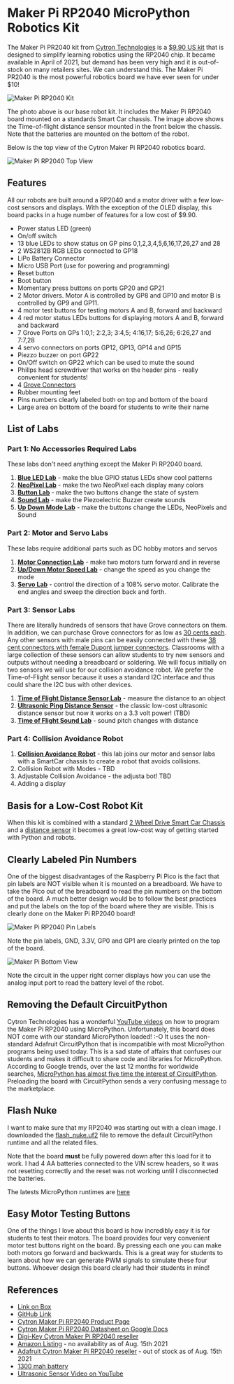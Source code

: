# Maker Pi RP2040 MicroPython Robotics Kit

The Maker Pi PR2040 kit from [Cytron Technologies](https://www.cytron.io/) is a [$9.90 US kit](https://www.cytron.io/p-maker-pi-rp2040-simplifying-robotics-with-raspberry-pi-rp2040) that is designed to simplify learning robotics using the RP2040 chip. It became available in April of 2021, but demand has been very high and it is out-of-stock on many retailers sites.  We can understand this.  The Maker Pi PR2040 is the most powerful robotics board we have ever seen for under $10!

![Maker Pi RP2040 Kit](../../img/maker-pi-rp2040-kit.jpeg)


The photo above is our base robot kit.  It includes the Maker Pi RP2040 board mounted on a standards Smart Car chassis.  The image above shows the Time-of-flight distance sensor mounted in the front below the chassis.  Note that the batteries are mounted on the bottom of the robot.

Below is the top view of the Cytron Maker Pi RP2040 robotics board.

![Maker Pi RP2040 Top View](../../img/maker-pi-rp2040-top-view.png)

## Features
All our robots are built around a RP2040 and a motor driver with a few low-cost sensors and displays.  With the exception of the OLED display, this board packs in a huge number of features for a low cost of $9.90.

* Power status LED (green)
* On/off switch
* 13 blue LEDs to show status on GP pins 0,1,2,3,4,5,6,16,17,26,27 and 28
* 2 WS2812B RGB LEDs connected to GP18
* LiPo Battery Connector
* Micro USB Port (use for powering and programming)
* Reset button
* Boot button
* Momentary press buttons on ports GP20 and GP21
* 2 Motor drivers. Motor A is controlled by GP8 and GP10 and motor B is controlled by GP9 and GP11.
* 4 motor test buttons for testing motors A and B, forward and backward
* 4 red motor status LEDs buttons for displaying motors A and B, forward and backward
* 7 Grove Ports on GPs 1:0,1; 2:2,3; 3:4,5; 4:16,17; 5:6,26; 6:26,27 and 7:7,28
* 4 servo connectors on ports GP12, GP13, GP14 and GP15
* Piezzo buzzer on port GP22
* On/Off switch on GP22 which can be used to mute the sound
* Phillps head screwdriver that works on the header pins - really convenient for students!
* 4 [Grove Connectors](https://wiki.seeedstudio.com/Grove_System/)
* Rubber mounting feet
* Pins numbers clearly labeled both on top and bottom of the board
* Large area on bottom of the board for students to write their name

## List of Labs

### Part 1: No Accessories Required Labs

These labs don't need anything except the Maker Pi RP2040 board.

1. [**Blue LED Lab**](02-blue-led-lab.md) - make the blue GPIO status LEDs show cool patterns
2. [**NeoPixel Lab**](03-neopixel-lab.md) - make the two NeoPixel each display many colors
3. [**Button Lab**](04-button-lab.md) - make the two buttons change the state of system
4. [**Sound Lab**](05-sound-lab.md) - make the Piezoelectric Buzzer create sounds
5. [**Up Down Mode Lab**](06-up-down-lab.md) - make the buttons change the LEDs, NeoPixels and Sound

### Part 2: Motor and Servo Labs

These labs require additional parts such as DC hobby motors and servos

1. [**Motor Connection Lab**](../maker-pi-rp2040-robot/07-motor-connection-lab.md) - make two motors turn forward and in reverse
2. [**Up/Down Motor Speed Lab**](../maker-pi-rp2040-robot/06-up-down-motor-lab.md) - change the speed as you change the mode
3. [**Servo Lab**](../maker-pi-rp2040-robot/08-servo-lab.md) - control the direction of a 108% servo motor.  Calibrate the end angles and sweep the direction back and forth.

### Part 3: Sensor Labs

There are literally hundreds of sensors that have Grove connectors on them.  In addition, we can purchase Grove connectors for as low as [30 cents each](https://www.cytron.io/p-grove-4-pin-buckled-20cm-cable?search=Grove&description=1).  Any other sensors with male pins can be easily connected with these [38 cent connectors with female Dupont jumper connectors](https://www.cytron.io/p-grove-4-pin-buckled-to-female-cable?search=Grove&description=1).  Classrooms with a large collection of these sensors can allow students to try new sensors and outputs without needing a breadboard or soldering.  We will focus initially on two sensors we will use for our collision avoidance robot.  We prefer the Time-of-Flight sensor because it uses a standard I2C interface and thus could share the I2C bus with other devices.

1. [**Time of Flight Distance Sensor Lab**](../maker-pi-rp2040-robot/10-time-of-flight-lab.md) - measure the distance to an object
2. [**Ultrasonic Ping Distance Sensor**](../maker-pi-rp2040-robot/11-ping-lab.md) - the classic low-cost ultrasonic distance sensor but now it works on a 3.3 volt power!  (TBD)
3. [**Time of Flight Sound Lab**](../maker-pi-rp2040-robot/12-time-of-flight-sound-lab.md) - sound pitch changes with distance

### Part 4: Collision Avoidance Robot

1. [**Collision Avoidance Robot**](20-collision-avoidance-robot.md) - this lab joins our motor and sensor labs with a SmartCar chassis to create a robot that avoids collisions.
2. Collision Robot with Modes - TBD
3. Adjustable Collision Avoidance - the adjusta bot! TBD
4. Adding a display 

## Basis for a Low-Cost Robot Kit

When this kit is combined with a standard [2 Wheel Drive Smart Car Chassis](https://www.cytron.io/p-2wd-smart-robot-car-chassis) and a [distance sensor](https://www.coderdojotc.org/micropython/sensors/07-VL53L0X_GY/) it becomes a great low-cost way of getting started with Python and robots.

## Clearly Labeled Pin Numbers

One of the biggest disadvantages of the Raspberry Pi Pico is the fact that pin labels are NOT visible when it is mounted on a breadboard.  We have to take the Pico out of the breadboard to read the pin numbers on the bottom of the board.  A much better design would be to follow the best practices and put the labels on the top of the board where they are visible.  This is clearly done on the Maker Pi RP2040 board!

![Maker Pi RP2040 Pin Labels](../../img/maker-pi-rp2040-labels.png)

Note the pin labels, GND, 3.3V, GP0 and GP1 are clearly printed on the top of the board.

![Maker Pi Bottom View](../../img/maker-pi-rp2040-bottom-view.jpeg)

Note the circuit in the upper right corner displays how you can use the analog input port to read the battery level of the robot.

## Removing the Default CircuitPython

Cytron Technologies has a wonderful [YouTube videos](https://www.youtube.com/watch?v=mn1nqgEkufA) on how to program the Maker Pi RP2040 using MicroPython.  Unfortunately, this board does NOT come with our standard MicroPython loaded! :-O  It uses the non-standard Adafruit CircuitPython that is incompatible with most MicroPython programs being used today.  This is a sad state of affairs that confuses our students and makes it difficult to share code and libraries for MicroPython.  According to Google trends, over the last 12 months for worldwide searches, [MicroPython has almost five time the interest of CircuitPython](https://trends.google.com/trends/explore?q=micropython,circuitpython).  Preloading the board with CircuitPython sends a very confusing message to the marketplace.

## Flash Nuke
I want to make sure that my RP2040 was starting out with a clean image.  I downloaded the [flash_nuke.uf2](https://www.raspberrypi.org/documentation/pico/getting-started/static/6f6f31460c258138bd33cc96ddd76b91/flash_nuke.uf2) file to remove the default CircuitPython runtime and all the related files.

Note that the board **must** be fully powered down after this load for it to work.  I had 4 AA batteries connected to the VIN screw headers, so it was not resetting correctly and the reset was not working until I disconnected the batteries.

The latests MicroPython runtimes are [here](https://micropython.org/download/rp2-pico/)

## Easy Motor Testing Buttons

One of the things I love about this board is how incredibly easy it is for students to test their motors.  The board provides four very convenient motor test buttons right on the board.  By pressing each one you can make both motors go forward and backwards.  This is a great way for students to learn about how we can generate PWM signals to simulate these four buttons.  Whoever design this board clearly had their students in mind!

## References
* [Link on Box](https://link.cytron.io/maker-pi-rp2040-start)
* [GitHub Link](https://github.com/CytronTechnologies/MAKER-PI-RP2040)
* [Cytron Maker Pi RP2040 Product Page](https://www.cytron.io/p-maker-pi-rp2040-simplifying-robotics-with-raspberry-pi-rp2040)
* [Cytron Maker Pi RP2040 Datasheet on Google Docs](https://docs.google.com/document/d/1DJASwxgbattM37V4AIlJVR4pxukq0up25LppA8-z_AY/edit)
* [Digi-Key Cytron Maker Pi RP2040 reseller](https://www.digikey.com/en/products/detail/cytron-technologies-sdn-bhd/MAKER-PI-RP2040/14557836)
* [Amazon Listing](https://www.amazon.com/dp/B096DFH22X) - no availability as of Aug. 15th 2021
* [Adafruit Cytron Maker Pi RP2040 reseller](https://www.adafruit.com/product/5129) - out of stock as of Aug. 15th 2021
* [1300 mah battery](https://www.cytron.io/p-lipo-rechargeable-battery-3.7v-1300mah)
* [Ultrasonic Sensor Video on YouTube](https://www.youtube.com/watch?v=mn1nqgEkufA)
